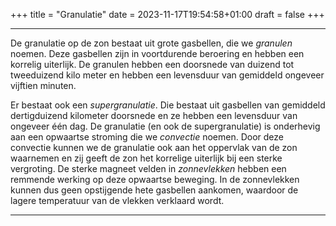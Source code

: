 +++
title = "Granulatie"
date = 2023-11-17T19:54:58+01:00
draft = false
+++

---
De granulatie op de zon bestaat uit grote gasbellen, die we *granulen*
noemen. Deze gasbellen zijn in voortdurende beroering en hebben een
korrelig uiterlijk. De granulen hebben een doorsnede van duizend tot
tweeduizend kilo meter en hebben een levensduur van gemiddeld ongeveer
vijftien minuten.

Er bestaat ook een *supergranulatie*. Die bestaat uit gasbellen van
gemiddeld dertigduizend kilometer doorsnede en ze hebben een levensduur
van ongeveer één dag. De granulatie (en ook de supergranulatie) is
onderhevig aan een opwaartse stroming die we *convectie* noemen. Door
deze convectie kunnen we de granulatie ook aan het oppervlak van de zon
waarnemen en zij geeft de zon het korrelige uiterlijk bij een sterke
vergroting. De sterke magneet velden in *zonnevlekken* hebben een
remmende werking op deze opwaartse beweging. In de zonnevlekken kunnen
dus geen opstijgende hete gasbellen aankomen, waardoor de lagere
temperatuur van de vlekken verklaard wordt.

---
